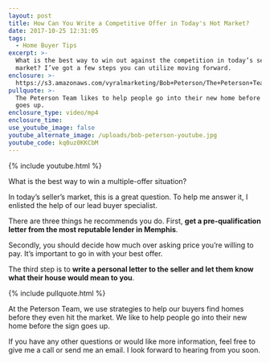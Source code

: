 ```yaml
---
layout: post
title: How Can You Write a Competitive Offer in Today's Hot Market?
date: 2017-10-25 12:31:05
tags:
  - Home Buyer Tips
excerpt: >-
  What is the best way to win out against the competition in today’s seller’s
  market? I’ve got a few steps you can utilize moving forward.
enclosure: >-
  https://s3.amazonaws.com/vyralmarketing/Bob+Peterson/The+Peterson+Team-+How+Can+You+Write+a+Competitive+Offer+in+Today%2527s+Hot+Market%253F.mp4
pullquote: >-
  The Peterson Team likes to help people go into their new home before the sign
  goes up.
enclosure_type: video/mp4
enclosure_time:
use_youtube_image: false
youtube_alternate_image: /uploads/bob-peterson-youtube.jpg
youtube_code: kq0uz0KKCbM
---
```



{% include youtube.html %}

What is the best way to win a multiple-offer situation?

In today’s seller’s market, this is a great question. To help me answer it, I enlisted the help of our lead buyer specialist.

There are three things he recommends you do. First, **get a pre-qualification letter from the most reputable lender in Memphis**.

Secondly, you should decide how much over asking price you’re willing to pay. It’s important to go in with your best offer.

The third step is to **write a personal letter to the seller and let them know what their house would mean to you**.

{% include pullquote.html %}

At the Peterson Team, we use strategies to help our buyers find homes before they even hit the market. We like to help people go into their new home before the sign goes up. &nbsp;

If you have any other questions or would like more information, feel free to give me a call or send me an email. I look forward to hearing from you soon.